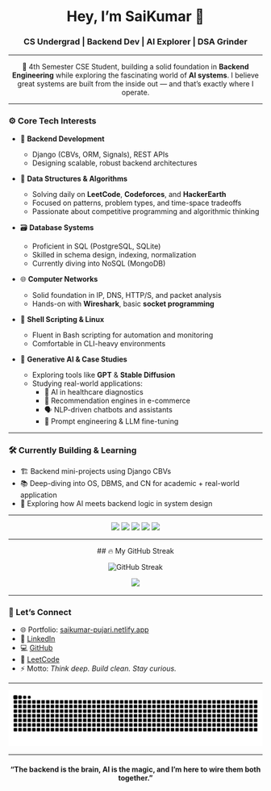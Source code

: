 <h1 align="center">Hey, I’m SaiKumar 👋</h1>
<h3 align="center">CS Undergrad | Backend Dev | AI Explorer | DSA Grinder</h3>

---

<p align="center">
  🚀 4th Semester CSE Student, building a solid foundation in <strong>Backend Engineering</strong> while exploring the fascinating world of <strong>AI systems</strong>. 
  I believe great systems are built from the inside out — and that’s exactly where I operate.
</p>

---

### ⚙️ Core Tech Interests

- 🔧 **Backend Development**
  - Django (CBVs, ORM, Signals), REST APIs
  - Designing scalable, robust backend architectures

- 🧠 **Data Structures & Algorithms**
  - Solving daily on <strong>LeetCode</strong>, <strong>Codeforces</strong>, and <strong>HackerEarth</strong>
  - Focused on patterns, problem types, and time-space tradeoffs
  - Passionate about competitive programming and algorithmic thinking

- 🗃️ **Database Systems**
  - Proficient in SQL (PostgreSQL, SQLite)
  - Skilled in schema design, indexing, normalization
  - Currently diving into NoSQL (MongoDB)

- 🌐 **Computer Networks**
  - Solid foundation in IP, DNS, HTTP/S, and packet analysis
  - Hands-on with **Wireshark**, basic **socket programming**

- 🐚 **Shell Scripting & Linux**
  - Fluent in Bash scripting for automation and monitoring
  - Comfortable in CLI-heavy environments

- 🧪 **Generative AI & Case Studies**
  - Exploring tools like **GPT** & **Stable Diffusion**
  - Studying real-world applications:
    - 🏥 AI in healthcare diagnostics  
    - 🛒 Recommendation engines in e-commerce  
    - 🗣️ NLP-driven chatbots and assistants  
    - 🧠 Prompt engineering & LLM fine-tuning  

---

### 🛠️ Currently Building & Learning

- 🏗️ Backend mini-projects using Django CBVs  
- 📚 Deep-diving into OS, DBMS, and CN for academic + real-world application  
- 🧩 Exploring how AI meets backend logic in system design  

---

<div align="center">
  <img src="https://skillicons.dev/icons?i=js,ts,react,jest,storybook,bash,bootstrap,c,css,flask,git,github,html,java,linux,mongodb,mysql,powershell,py,sqlite" height="40" />
  <img src="https://img.shields.io/badge/C++-00599C?logo=cplusplus&logoColor=white&style=for-the-badge" height="40" />
  <img src="https://img.shields.io/badge/Visual Studio Code-007ACC?logo=visualstudiocode&logoColor=white&style=for-the-badge" height="40" />
  <img src="https://img.shields.io/badge/Django-092E20?logo=django&logoColor=white&style=for-the-badge" height="40" />
  <img src="https://img.shields.io/badge/Microsoft SQL Server-CC2927?logo=microsoftsqlserver&logoColor=white&style=for-the-badge" height="40" />
</div>

---

<div align="center">
  ## 🔥 My GitHub Streak

![GitHub Streak](https://streak-stats.demolab.com?user=saikumar-pujari&theme=tokyonight&hide_border=true)

  <img src="https://github-readme-stats.vercel.app/api/top-langs?username=saikumar-pujari&locale=en&hide_title=true&layout=compact&card_width=320&langs_count=5&theme=dracula&hide_border=false" height="150" />
</div>

---

### 🧩 Let’s Connect

- 🌐 Portfolio: [saikumar-pujari.netlify.app](https://saikumar-pujari.netlify.app/)
- 💼 [LinkedIn](https://www.linkedin.com/in/saikumarpujarii/)
- 💻 [GitHub](https://github.com/saikumar-pujari)
- 🧠 [LeetCode](https://leetcode.com/u/saikumar_pujari/)
- ⚡ Motto: *Think deep. Build clean. Stay curious.*

---

<img src="https://raw.githubusercontent.com/saikumar-pujari/saikumar-pujari/output/snake.svg" alt="Snake animation" />

---

<h4 align="center">“The backend is the brain, AI is the magic, and I’m here to wire them both together.”</h4>
